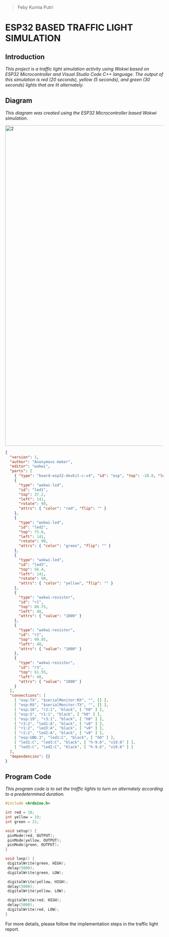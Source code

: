 > Feby Kurnia Putri
# ESP32 BASED TRAFFIC LIGHT SIMULATION

## **Introduction**

*This project is a traffic light simulation activity using Wokwi based on ESP32 Microcontroller and Visual Studio Code C++ language. The output of this simulation is red (20 seconds), yellow (5 seconds), and green (30 seconds) lights that are lit alternately.*

## **Diagram**
*This diagram was created using the ESP32 Microcontroller based Wokwi simulation.*

<img width="1020" alt="2" src="https://github.com/user-attachments/assets/345dff18-8fdb-4192-98fb-7535c29eca8c" />

```json
{
  "version": 1,
  "author": "Anonymous maker",
  "editor": "wokwi",
  "parts": [
    { "type": "board-esp32-devkit-c-v4", "id": "esp", "top": -28.8, "left": -91.16, "attrs": {} },
    {
      "type": "wokwi-led",
      "id": "led1",
      "top": 37.2,
      "left": 141,
      "rotate": 90,
      "attrs": { "color": "red", "flip": "" }
    },
    {
      "type": "wokwi-led",
      "id": "led2",
      "top": 75.6,
      "left": 141,
      "rotate": 90,
      "attrs": { "color": "green", "flip": "" }
    },
    {
      "type": "wokwi-led",
      "id": "led3",
      "top": 56.4,
      "left": 141,
      "rotate": 90,
      "attrs": { "color": "yellow", "flip": "" }
    },
    {
      "type": "wokwi-resistor",
      "id": "r1",
      "top": 80.75,
      "left": 48,
      "attrs": { "value": "1000" }
    },
    {
      "type": "wokwi-resistor",
      "id": "r2",
      "top": 99.95,
      "left": 48,
      "attrs": { "value": "1000" }
    },
    {
      "type": "wokwi-resistor",
      "id": "r3",
      "top": 61.55,
      "left": 48,
      "attrs": { "value": "1000" }
    }
  ],
  "connections": [
    [ "esp:TX", "$serialMonitor:RX", "", [] ],
    [ "esp:RX", "$serialMonitor:TX", "", [] ],
    [ "esp:16", "r2:1", "black", [ "h0" ] ],
    [ "esp:5", "r1:1", "black", [ "h0" ] ],
    [ "esp:19", "r3:1", "black", [ "h0" ] ],
    [ "r3:2", "led1:A", "black", [ "v0" ] ],
    [ "r1:2", "led3:A", "black", [ "v0" ] ],
    [ "r2:2", "led2:A", "black", [ "v0" ] ],
    [ "esp:GND.3", "led1:C", "black", [ "h0" ] ],
    [ "led1:C", "led3:C", "black", [ "h-9.6", "v19.6" ] ],
    [ "led3:C", "led2:C", "black", [ "h-9.6", "v19.6" ] ]
  ],
  "dependencies": {}
}
```

## **Program Code**
*This program code is to set the traffic lights to turn on alternately according to a predetermined duration.*

```cpp
#include <Arduino.h> 

int red = 18;
int yellow = 19;
int green = 21;

void setup() {
 pinMode(red, OUTPUT);
 pinMode(yellow, OUTPUT);
 pinMode(green, OUTPUT);
}

void loop() {
 digitalWrite(green, HIGH);
 delay(5000);
 digitalWrite(green, LOW);

 digitalWrite(yellow, HIGH);
 delay(5000);
 digitalWrite(yellow, LOW);

 digitalWrite(red, HIGH);
 delay(5000);
 digitalWrite(red, LOW);
}
```
For more details, please follow the implementation steps in the traffic light report.







